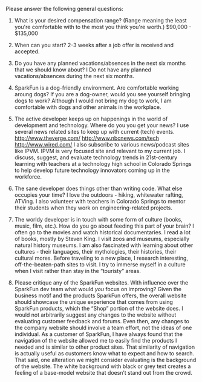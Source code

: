 Please answer the following general questions:

1. What is your desired compensation range? (Range meaning the least you're comfortable with to the most you think you're worth.)
$90,000 - $135,000

2. When can you start?
2-3 weeks after a job offer is received and accepted.

3. Do you have any planned vacations/absences in the next six months that we should know about?
I Do not have any planned vacations/absences during the next six months.

4. SparkFun is a dog-friendly environment. Are comfortable working aroung dogs? If you are a dog-owner, would you see yourself bringing dogs to work?
Although I would not bring my dog to work, I am comfortable with dogs and other animals in the workplace.

5. The active developer keeps up on happenings in the world of development and technology. Where do you you get your news?
I use several news related sites to keep up with current (tech) events. 
http://www.theverge.com/
http://www.nbcnews.com/tech
http://www.wired.com/
I also subscribe to various news/podcast sites like IPVM. IPVM is very focused site and relevant to my current job. 
I discuss, suggest, and evaluate technology trends in 21st-century learning with teachers at a technology high school in Colorado Springs to help develop future technology innovators coming up in the workforce.

6. The sane developer does things other than writing code. What else occupies your time?
I love the outdoors - hiking, whitewater rafting, ATVing. I also volunteer with teachers in Colorado Springs to mentor their students when they work on engineering-related projects.

7. The worldy developer is in touch with some form of culture (books, music, film, etc.). How do you go about feeding this part of your brain?
I often go to the movies and watch historical documentaries. I read a lot of books, mostly by Steven King. I visit zoos and museums, especially natural history museums. I am also fascinated with learning about other cultures - their languages, their mythologies, their histories, their cultural mores. Before traveling to a new place, I research interesting, off-the-beaten-path sites to visit. I try to immerse myself in a culture when I visit rather than stay in the “touristy” areas.

8. Please critique any of the SparkFun websites. With influence over the SparkFun dev team what would *you* focus on improving?
Given the business motif and the products SparkFun offers, the overall website should showcase the unique experience that comes from using SparkFun products, which the “Shop” portion of the website does. I would not arbitrarily suggest any changes to the website without evaluating customer feedback and forums. Even then, any changes to the company website should involve a team effort, not the ideas of one individual. 
As a customer of SparkFun, I have always found that the navigation of the website allowed me to easily find the products I needed and is similar to other product sites. That similarity of navigation is actually useful as customers know what to expect and how to search. That said, one alteration we might consider evaluating is the background of the website. The white background with black or grey text creates a feeling of a base-model website that doesn’t stand out from the crowd.
